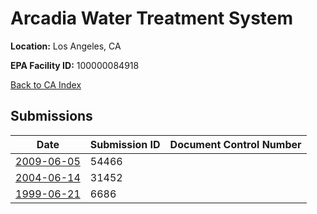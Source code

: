 # Arcadia Water Treatment System

**Location:** Los Angeles, CA

**EPA Facility ID:** 100000084918

[Back to CA Index](../../index.md)

## Submissions

| Date | Submission ID | Document Control Number |
|------|--------------|-------------------------|
| [2009-06-05](submissions/54466.md) | 54466 |  |
| [2004-06-14](submissions/31452.md) | 31452 |  |
| [1999-06-21](submissions/6686.md) | 6686 |  |
